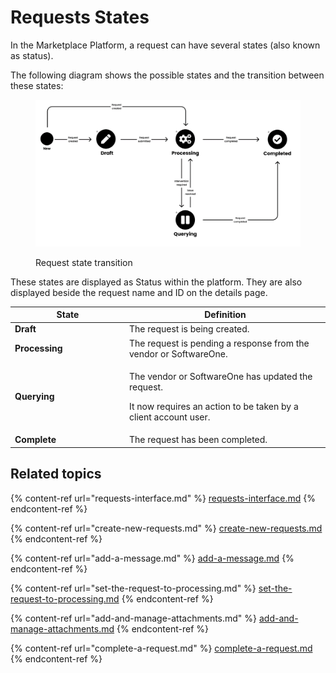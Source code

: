 # Requests States

In the Marketplace Platform, a request can have several states (also known as status).&#x20;

The following diagram shows the possible states and the transition between these states:

<figure><img src="../../../.gitbook/assets/image.png" alt=""><figcaption><p>Request state transition</p></figcaption></figure>

These states are displayed as Status within the platform. They are also displayed beside the request name and ID on the details page.

<table><thead><tr><th width="169">State</th><th>Definition</th></tr></thead><tbody><tr><td><strong>Draft</strong></td><td>The request is being created.</td></tr><tr><td><strong>Processing</strong></td><td>The request is pending a response from the vendor or SoftwareOne.</td></tr><tr><td><strong>Querying</strong></td><td><p>The vendor or SoftwareOne has updated the request. </p><p></p><p>It now requires an action to be taken by a client account user.</p></td></tr><tr><td><strong>Complete</strong></td><td>The request has been completed.</td></tr></tbody></table>

## Related topics <a href="#related-topics" id="related-topics"></a>

{% content-ref url="requests-interface.md" %}
[requests-interface.md](requests-interface.md)
{% endcontent-ref %}

{% content-ref url="create-new-requests.md" %}
[create-new-requests.md](create-new-requests.md)
{% endcontent-ref %}

{% content-ref url="add-a-message.md" %}
[add-a-message.md](add-a-message.md)
{% endcontent-ref %}

{% content-ref url="set-the-request-to-processing.md" %}
[set-the-request-to-processing.md](set-the-request-to-processing.md)
{% endcontent-ref %}

{% content-ref url="add-and-manage-attachments.md" %}
[add-and-manage-attachments.md](add-and-manage-attachments.md)
{% endcontent-ref %}

{% content-ref url="complete-a-request.md" %}
[complete-a-request.md](complete-a-request.md)
{% endcontent-ref %}

